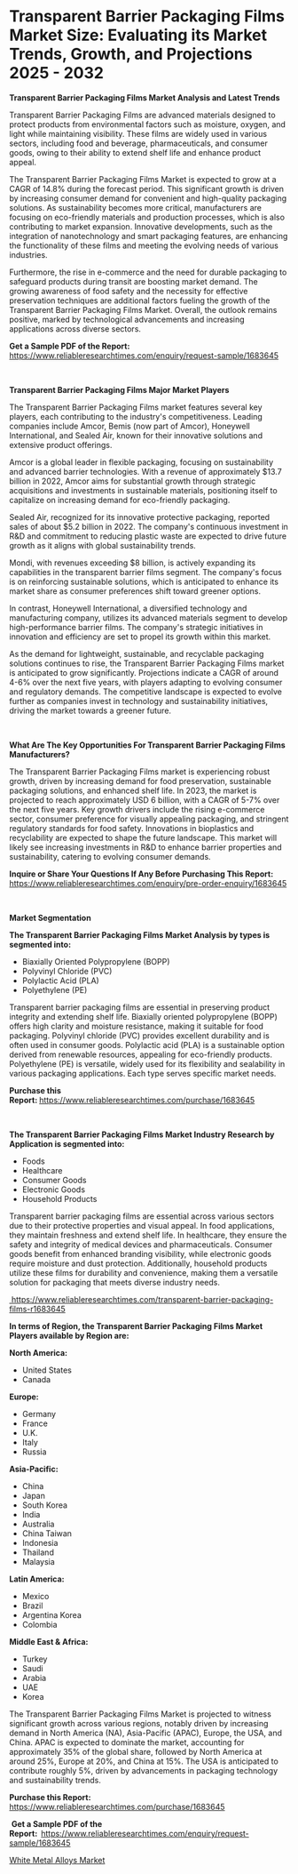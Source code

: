 <p><h1>Transparent Barrier Packaging Films Market Size: Evaluating its Market Trends, Growth, and Projections 2025 - 2032</h1></p><p><strong>Transparent Barrier Packaging Films Market Analysis and Latest Trends</strong></p>
<p><p>Transparent Barrier Packaging Films are advanced materials designed to protect products from environmental factors such as moisture, oxygen, and light while maintaining visibility. These films are widely used in various sectors, including food and beverage, pharmaceuticals, and consumer goods, owing to their ability to extend shelf life and enhance product appeal.</p><p>The Transparent Barrier Packaging Films Market is expected to grow at a CAGR of 14.8% during the forecast period. This significant growth is driven by increasing consumer demand for convenient and high-quality packaging solutions. As sustainability becomes more critical, manufacturers are focusing on eco-friendly materials and production processes, which is also contributing to market expansion. Innovative developments, such as the integration of nanotechnology and smart packaging features, are enhancing the functionality of these films and meeting the evolving needs of various industries.</p><p>Furthermore, the rise in e-commerce and the need for durable packaging to safeguard products during transit are boosting market demand. The growing awareness of food safety and the necessity for effective preservation techniques are additional factors fueling the growth of the Transparent Barrier Packaging Films Market. Overall, the outlook remains positive, marked by technological advancements and increasing applications across diverse sectors.</p></p>
<p><strong>Get a Sample PDF of the Report:&nbsp;</strong> <a href="https://www.reliableresearchtimes.com/enquiry/request-sample/1683645?utm_campaign=2740&utm_medium=2&utm_source=Github&utm_content=ia&utm_term=26032025&utm_id=transparent-barrier-packaging-films">https://www.reliableresearchtimes.com/enquiry/request-sample/1683645</a></p>
<p>&nbsp;</p>
<p><strong>Transparent Barrier Packaging Films Major Market Players</strong></p>
<p><p>The Transparent Barrier Packaging Films market features several key players, each contributing to the industry's competitiveness. Leading companies include Amcor, Bemis (now part of Amcor), Honeywell International, and Sealed Air, known for their innovative solutions and extensive product offerings. </p><p>Amcor is a global leader in flexible packaging, focusing on sustainability and advanced barrier technologies. With a revenue of approximately $13.7 billion in 2022, Amcor aims for substantial growth through strategic acquisitions and investments in sustainable materials, positioning itself to capitalize on increasing demand for eco-friendly packaging.</p><p>Sealed Air, recognized for its innovative protective packaging, reported sales of about $5.2 billion in 2022. The company's continuous investment in R&D and commitment to reducing plastic waste are expected to drive future growth as it aligns with global sustainability trends.</p><p>Mondi, with revenues exceeding $8 billion, is actively expanding its capabilities in the transparent barrier films segment. The company's focus is on reinforcing sustainable solutions, which is anticipated to enhance its market share as consumer preferences shift toward greener options.</p><p>In contrast, Honeywell International, a diversified technology and manufacturing company, utilizes its advanced materials segment to develop high-performance barrier films. The company's strategic initiatives in innovation and efficiency are set to propel its growth within this market.</p><p>As the demand for lightweight, sustainable, and recyclable packaging solutions continues to rise, the Transparent Barrier Packaging Films market is anticipated to grow significantly. Projections indicate a CAGR of around 4-6% over the next five years, with players adapting to evolving consumer and regulatory demands. The competitive landscape is expected to evolve further as companies invest in technology and sustainability initiatives, driving the market towards a greener future.</p></p>
<p>&nbsp;</p>
<p><strong>What Are The Key Opportunities For Transparent Barrier Packaging Films Manufacturers?</strong></p>
<p><p>The Transparent Barrier Packaging Films market is experiencing robust growth, driven by increasing demand for food preservation, sustainable packaging solutions, and enhanced shelf life. In 2023, the market is projected to reach approximately USD 6 billion, with a CAGR of 5-7% over the next five years. Key growth drivers include the rising e-commerce sector, consumer preference for visually appealing packaging, and stringent regulatory standards for food safety. Innovations in bioplastics and recyclability are expected to shape the future landscape. This market will likely see increasing investments in R&D to enhance barrier properties and sustainability, catering to evolving consumer demands.</p></p>
<p><strong>Inquire or Share Your Questions If Any Before Purchasing This Report:</strong> <a href="https://www.reliableresearchtimes.com/enquiry/pre-order-enquiry/1683645?utm_campaign=2740&utm_medium=2&utm_source=Github&utm_content=ia&utm_term=26032025&utm_id=transparent-barrier-packaging-films">https://www.reliableresearchtimes.com/enquiry/pre-order-enquiry/1683645</a></p>
<p>&nbsp;</p>
<p><strong>Market Segmentation</strong></p>
<p><strong>The Transparent Barrier Packaging Films Market Analysis by types is segmented into:</strong></p>
<p><ul><li>Biaxially Oriented Polypropylene (BOPP)</li><li>Polyvinyl Chloride (PVC)</li><li>Polylactic Acid (PLA)</li><li>Polyethylene (PE)</li></ul></p>
<p><p>Transparent barrier packaging films are essential in preserving product integrity and extending shelf life. Biaxially oriented polypropylene (BOPP) offers high clarity and moisture resistance, making it suitable for food packaging. Polyvinyl chloride (PVC) provides excellent durability and is often used in consumer goods. Polylactic acid (PLA) is a sustainable option derived from renewable resources, appealing for eco-friendly products. Polyethylene (PE) is versatile, widely used for its flexibility and sealability in various packaging applications. Each type serves specific market needs.</p></p>
<p><strong>Purchase this Report:&nbsp;</strong><a href="https://www.reliableresearchtimes.com/purchase/1683645?utm_campaign=2740&utm_medium=2&utm_source=Github&utm_content=ia&utm_term=26032025&utm_id=transparent-barrier-packaging-films">https://www.reliableresearchtimes.com/purchase/1683645</a></p>
<p>&nbsp;</p>
<p><strong>The Transparent Barrier Packaging Films Market Industry Research by Application is segmented into:</strong></p>
<p><ul><li>Foods</li><li>Healthcare</li><li>Consumer Goods</li><li>Electronic Goods</li><li>Household Products</li></ul></p>
<p><p>Transparent barrier packaging films are essential across various sectors due to their protective properties and visual appeal. In food applications, they maintain freshness and extend shelf life. In healthcare, they ensure the safety and integrity of medical devices and pharmaceuticals. Consumer goods benefit from enhanced branding visibility, while electronic goods require moisture and dust protection. Additionally, household products utilize these films for durability and convenience, making them a versatile solution for packaging that meets diverse industry needs.</p></p>
<p><a href="https://www.reliableresearchtimes.com/transparent-barrier-packaging-films-r1683645?utm_campaign=2740&utm_medium=2&utm_source=Github&utm_content=ia&utm_term=26032025&utm_id=transparent-barrier-packaging-films">&nbsp;https://www.reliableresearchtimes.com/transparent-barrier-packaging-films-r1683645</a></p>
<p><strong>In terms of Region, the Transparent Barrier Packaging Films Market Players available by Region are:</strong></p>
<p>
    <p> <strong> North America: </strong>
        <ul>
            <li>United States</li>
            <li>Canada</li>
        </ul>
        </p> 
    <p> <strong> Europe: </strong>
        <ul>
            <li>Germany</li>
            <li>France</li>
            <li>U.K.</li>
            <li>Italy</li>
            <li>Russia</li>
        </ul>
        </p> 
    <p> <strong> Asia-Pacific: </strong>
        <ul>
            <li>China</li>
            <li>Japan</li>
            <li>South Korea</li>
            <li>India</li>
            <li>Australia</li>
            <li>China Taiwan</li>
            <li>Indonesia</li>
            <li>Thailand</li>
            <li>Malaysia</li>
        </ul>
        </p> 
    <p> <strong> Latin America: </strong>
        <ul>
            <li>Mexico</li>
            <li>Brazil</li>
            <li>Argentina Korea</li>
            <li>Colombia</li>
        </ul>
        </p> 
    <p> <strong> Middle East & Africa: </strong>
        <ul>
            <li>Turkey</li>
            <li>Saudi</li>
            <li>Arabia</li>
            <li>UAE</li>
            <li>Korea</li>
        </ul>
    </p>
    </p>
<p><p>The Transparent Barrier Packaging Films Market is projected to witness significant growth across various regions, notably driven by increasing demand in North America (NA), Asia-Pacific (APAC), Europe, the USA, and China. APAC is expected to dominate the market, accounting for approximately 35% of the global share, followed by North America at around 25%, Europe at 20%, and China at 15%. The USA is anticipated to contribute roughly 5%, driven by advancements in packaging technology and sustainability trends.</p></p>
<p><strong>Purchase this Report: </strong><a href="https://www.reliableresearchtimes.com/purchase/1683645?utm_campaign=2740&utm_medium=2&utm_source=Github&utm_content=ia&utm_term=26032025&utm_id=transparent-barrier-packaging-films">https://www.reliableresearchtimes.com/purchase/1683645</a></p>
<p>&nbsp;<strong>Get a Sample PDF of the Report:&nbsp;&nbsp;</strong><a href="https://www.reliableresearchtimes.com/enquiry/request-sample/1683645?utm_campaign=2740&utm_medium=2&utm_source=Github&utm_content=ia&utm_term=26032025&utm_id=transparent-barrier-packaging-films">https://www.reliableresearchtimes.com/enquiry/request-sample/1683645</a></p>
<p><strong></strong></p>
<p><p><a href="https://github.com/djembashote/Market-Research-Report-List-1/blob/main/white-metal-alloys-market.md?utm_campaign=2740&utm_medium=2&utm_source=Github&utm_content=ia&utm_term=26032025&utm_id=transparent-barrier-packaging-films">White Metal Alloys Market</a></p></p>